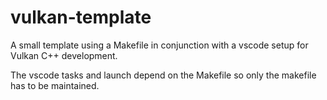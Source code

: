 # vulkan-template

A small template using a Makefile in conjunction with a vscode setup for Vulkan C++ development.

The vscode tasks and launch depend on the Makefile so only the makefile has to be maintained.
